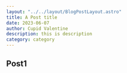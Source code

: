 ```yaml
---
layout: "../../layout/BlogPostLayout.astro"
title: A Post title
date: 2023-06-07
author: Cupid Valentine
description: this is description
category: category
---
```


## Post1